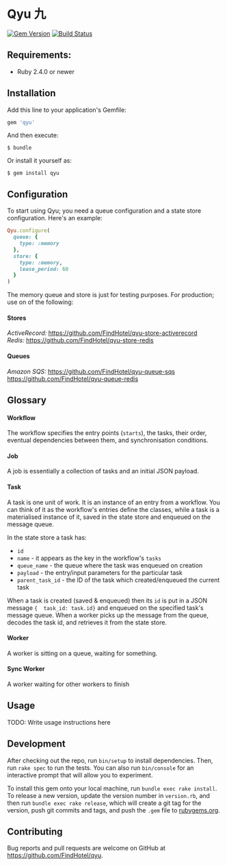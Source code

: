 # Qyu 九

[![Gem Version](https://img.shields.io/gem/v/qyu.svg)](https://rubygems.org/gems/qyu)
[![Build Status](https://travis-ci.org/FindHotel/qyu.svg)](https://travis-ci.org/FindHotel/qyu)

## Requirements:
* Ruby 2.4.0 or newer

## Installation

Add this line to your application's Gemfile:

```ruby
gem 'qyu'
```

And then execute:

    $ bundle

Or install it yourself as:

    $ gem install qyu

## Configuration
To start using Qyu; you need a queue configuration and a state store configuration. Here's an example:
```ruby
Qyu.configure(
  queue: {
    type: :memory
  },
  store: {
    type: :memory,
    lease_period: 60
  }
)
```

The memory queue and store is just for testing purposes. For production; use on of the following:

#### Stores
*ActiveRecord:* https://github.com/FindHotel/qyu-store-activerecord    
*Redis:* https://github.com/FindHotel/qyu-store-redis

#### Queues
*Amazon SQS:* https://github.com/FindHotel/qyu-queue-sqs
https://github.com/FindHotel/qyu-queue-redis

## Glossary

#### Workflow
The workflow specifies the entry points (`starts`), the tasks, their order, eventual dependencies between them, and synchronisation conditions.

#### Job
A job is essentially a collection of tasks and an initial JSON payload.

#### Task
A task is one unit of work. It is an instance of an entry from a workflow. You can think of it as the workflow's entries define the classes, while a task is a materialised instance of it, saved in the state store and enqueued on the message queue.

In the state store a task has:
* `id`
* `name` - it appears as the key in the workflow's `tasks`
* `queue_name` - the queue where the task was enqueued on creation
* `payload` - the entry/input parameters for the particular task
* `parent_task_id` - the ID of the task which created/enqueued the current task

When a task is created (saved & enqueued) then its `id` is put in a JSON message `{  task_id: task.id}` and enqueued on the specified task's message queue.
When a worker picks up the message from the queue, decodes the task id, and retrieves it from the state store.

#### Worker
A worker is sitting on a queue, waiting for something.

#### Sync Worker
A worker waiting for other workers to finish

## Usage

TODO: Write usage instructions here

## Development

After checking out the repo, run `bin/setup` to install dependencies. Then, run `rake spec` to run the tests. You can also run `bin/console` for an interactive prompt that will allow you to experiment.

To install this gem onto your local machine, run `bundle exec rake install`. To release a new version, update the version number in `version.rb`, and then run `bundle exec rake release`, which will create a git tag for the version, push git commits and tags, and push the `.gem` file to [rubygems.org](https://rubygems.org).

## Contributing

Bug reports and pull requests are welcome on GitHub at https://github.com/FindHotel/qyu.
